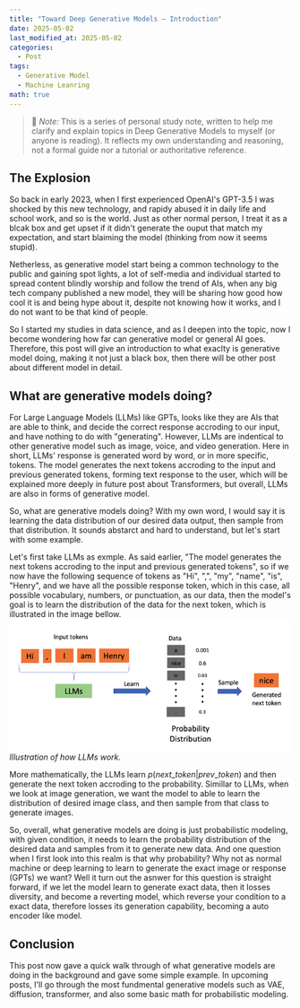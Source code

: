 ```yaml
---
title: "Toward Deep Generative Models — Introduction"
date: 2025-05-02
last_modified_at: 2025-05-02
categories:
  - Post
tags:
  - Generative Model
  - Machine Leanring
math: true
---
```

> 📌 *Note:* This is a series of personal study note, written to help me clarify and explain topics in Deep Generative Models to myself (or anyone is reading). It reflects my own understanding and reasoning, not a formal guide nor a tutorial or authoritative reference.

## The Explosion
So back in early 2023, when I first experienced OpenAI's GPT-3.5 I was shocked by this new technology, and rapidy abused it in daily life and school work, and so is the world. Just as other normal person, I treat it as a blcak box and get upset if it didn't generate the ouput that match my expectation, and start blaiming the model (thinking from now it seems stupid). 

Netherless, as generative model start being a common technology to the public and gaining spot lights, a lot of self-media and individual started to spread content blindly worship and follow the trend of AIs, when any big tech company published a new model, they will be sharing how good how cool it is and being hype about it, despite not knowing how it works, and I do not want to be that kind of people.

So I started my studies in data science, and as I deepen into the topic, now I become wondering how far can generative model or general AI goes. Therefore, this post will give an introduction to what exaclty is generative model doing, making it not just a black box, then there will be other post about different model in detail.

## What are generative models doing?
 For Large Language Models (LLMs) like GPTs, looks like they are AIs that are able to think, and decide the correct response accroding to our input, and have nothing to do with "generating". However, LLMs are indentical to other generative model such as image, voice, and video generation. Here in short, LLMs' response is generated word by word, or in more specific, tokens. The model generates the next tokens accroding to the input and previous generated tokens, forming text response to the user, which will be explained more deeply in future post about Transformers, but overall, LLMs are also in forms of generative model.

So, what are generative models doing? With my own word, I would say it is learning the data distribution of our desired data output, then sample from that distribution. It sounds abstarct and hard to understand, but let's start with some example.

Let's first take LLMs as exmple. As said earlier, "The model generates the next tokens accroding to the input and previous generated tokens", so if we now have the following sequence of tokens as "Hi", ",", "my", "name", "is", "Henry", and we have all the possible response token, which in this case, all possible vocabulary, numbers, or punctuation, as our data, then the model's goal is to learn the distribution of the data for the next token, which is illustrated in the image bellow.
![Illustration of how LLMs work.](/assets/images/TDGM-1/DGM_EX1.png)*Illustration of how LLMs work.*

More mathematically, the LLMs learn $p(next\_token|prev\_token)$ and then generate the next token accroding to the probability. Simillar to LLMs, when we look at image generation, we want the model to able to learn the distribution of desired image class, and then sample from that class to generate images.

So, overall, what generative models are doing is just probabilistic modeling, with given condition, it needs to learn the probability distribution of the desired data and samples from it to generate new data. And one question when I first look into this realm is that why probability? Why not as normal machine or deep learning to learn to generate the exact image or response (GPTs) we want? Well it turn out the asnwer for this question is straight forward, if we let the model learn to generate exact data, then it losses diversity, and become a reverting model, which reverse your condition to a exact data, therefore losses its generation capability, becoming a auto encoder like model.

## Conclusion
This post now gave a quick walk through of what generative models are doing in the background and gave some simple example. In upcoming posts, I'll go through the most fundmental generative models such as VAE, diffusion, transformer, and also some basic math for probabilistic modeling.


